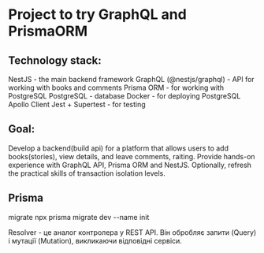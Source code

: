 # Project to try GraphQL and PrismaORM
## Technology stack:
NestJS - the main backend framework
GraphQL (@nestjs/graphql) - API for working with books and comments
Prisma ORM - for working with PostgreSQL
PostgreSQL - database
Docker - for deploying PostgreSQL
Apollo Client 
Jest + Supertest - for testing

## Goal: 
Develop a backend(build api) for a platform that allows users to add books(stories), view details, and leave comments, raiting.
Provide hands-on experience with GraphQL API, Prisma ORM and NestJS. 
Optionally, refresh the practical skills of transaction isolation levels. 

## Prisma 
migrate
npx prisma migrate dev --name init

Resolver - це аналог контролера у REST API.
Він обробляє запити (Query) і мутації (Mutation), викликаючи відповідні сервіси.